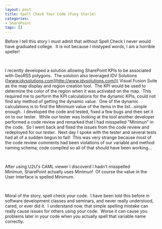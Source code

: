 ```yaml
---
layout: post
title: Spell Check Your Code (Funy Storie)
categories:
- SharePoint
tags: []
---
```

Before I tell this story I must admit that without Spell Check I never would have graduated college.&nbsp; It is not because I mistyped words, I am a horrible speller!

&nbsp;

I recently developed a solution allowing SharePoint KPIs to be associated with GeoRSS polygons.&nbsp; The solution also leveraged IDV Solutions ([www.idvsolutions.com](http://www.idvsolutions.com/)) Visual Fusion Suite as the map display and region creation tool.&nbsp; The KPI would be used to determine the color of the region when it was activated on the map.&nbsp; This required me to perform the KPI calculations for the dynamic KPIs, could not find any method of getting the dynamic value.&nbsp; One of the dynamic calculations is to find the Minimum value of the items in the list...simple enough.&nbsp; I developed the code and tested, fixed a few bugs and then set it on to our tester.&nbsp; While our tester was looking at the tool another developer performed a code review and remarked that I had misspelled "Minimun" in the code.&nbsp; So I went back and fixed the issues from the code review and redeployed for our tester.&nbsp; Next day I spoke with the tester and several tests had all of a sudden begun to fail!&nbsp; This was very strange because most of the code review comments had been violations of our variable and method naming schema, code compiled so all of that should have been working...

&nbsp;

After using U2U's CAML viewer I discoverd I hadn't misspelled Minimun,&nbsp;SharePoint actually uses Minimun!&nbsp; Of course the value in the User Interface is spelled Minimum.

&nbsp;

Moral of the story, spell check your code.&nbsp; I have been told this before in software development classes and seminars, and never really understood, cared, or ever did it.&nbsp; I understand now, that simple spelling mistake can really cause issues for others using your code.&nbsp; Worse it can cause you problems later in your code when you actually spell that variable name correctly.

